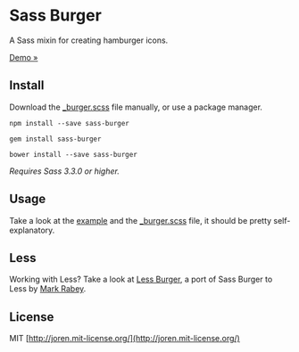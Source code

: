 Sass Burger
===========

A Sass mixin for creating hamburger icons.

[Demo &raquo;](http://joren.co/sass-burger/)

## Install

Download the [_burger.scss](_burger.scss) file manually, or use a package manager.

```
npm install --save sass-burger
```

```
gem install sass-burger
```

```
bower install --save sass-burger
```

_Requires Sass 3.3.0 or higher._

## Usage

Take a look at the [example](demo/) and the [_burger.scss](_burger.scss) file, it should be pretty self-explanatory.

## Less

Working with Less? Take a look at [Less Burger](https://github.com/MarkRabey/less-burger), a port of Sass Burger to Less by [Mark Rabey](http://markrabey.com/).

## License

MIT [http://joren.mit-license.org/](http://joren.mit-license.org/)
